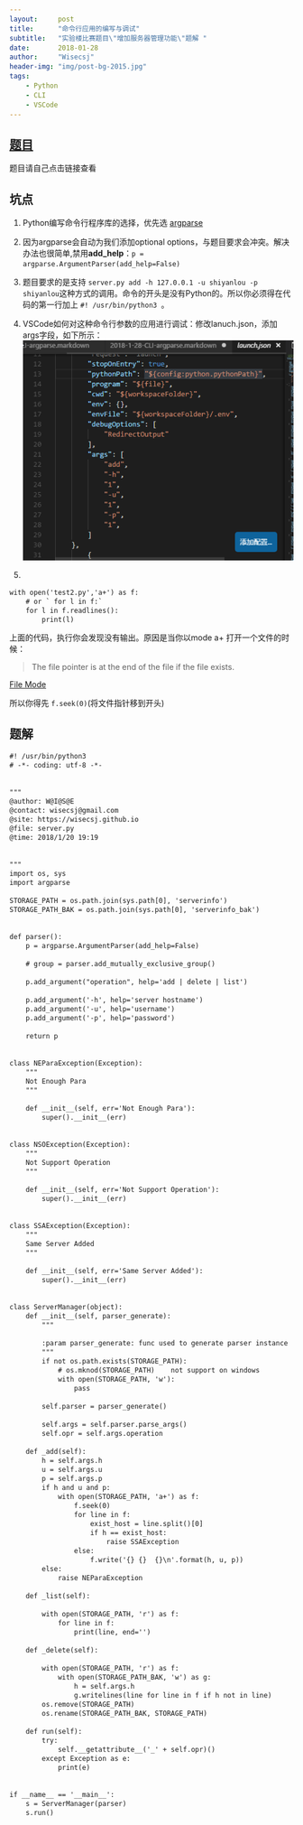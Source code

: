 ```yaml
---
layout:     post
title:      "命令行应用的编写与调试"
subtitle:   "实验楼比赛题目\"增加服务器管理功能\"题解 "
date:       2018-01-28
author:     "Wisecsj"
header-img: "img/post-bg-2015.jpg"
tags:
    - Python
    - CLI
    - VSCode
---
```


## [题目](https://www.shiyanlou.com/challenges/?tag=Python)

题目请自己点击链接查看

## 坑点

1. Python编写命令行程序库的选择，优先选 [argparse](https://docs.python.org/3/howto/argparse.html#id1)

2. 因为argparse会自动为我们添加optional options，与题目要求会冲突。解决办法也很简单,禁用**add_help**：`p = argparse.ArgumentParser(add_help=False)`

3. 题目要求的是支持 `server.py add -h 127.0.0.1 -u shiyanlou -p shiyanlou`这种方式的调用。命令的开头是没有Python的。所以你必须得在代码的第一行加上 `#! /usr/bin/python3 `。

4. VSCode如何对这种命令行参数的应用进行调试：修改lanuch.json，添加args字段，如下所示：
![launch.json](/img/in-post/post-cli-argparse/VSCode_config.png)

5. 
```
with open('test2.py','a+') as f:
    # or ` for l in f:`
    for l in f.readlines():     
        print(l)
```
上面的代码，执行你会发现没有输出。原因是当你以mode a+ 打开一个文件的时候：
> The file pointer is at the end of the file if the file exists.

[File Mode](https://stackoverflow.com/a/23566951)

所以你得先 `f.seek(0)`(将文件指针移到开头)


## 题解


```
#! /usr/bin/python3
# -*- coding: utf-8 -*-


""" 
@author: W@I@S@E
@contact: wisecsj@gmail.com
@site: https://wisecsj.github.io
@file: server.py
@time: 2018/1/20 19:19


"""
import os, sys
import argparse

STORAGE_PATH = os.path.join(sys.path[0], 'serverinfo')
STORAGE_PATH_BAK = os.path.join(sys.path[0], 'serverinfo_bak')


def parser():
    p = argparse.ArgumentParser(add_help=False)

    # group = parser.add_mutually_exclusive_group()

    p.add_argument("operation", help='add | delete | list')

    p.add_argument('-h', help='server hostname')
    p.add_argument('-u', help='username')
    p.add_argument('-p', help='password')

    return p


class NEParaException(Exception):
    """
    Not Enough Para
    """

    def __init__(self, err='Not Enough Para'):
        super().__init__(err)


class NSOException(Exception):
    """
    Not Support Operation
    """

    def __init__(self, err='Not Support Operation'):
        super().__init__(err)


class SSAException(Exception):
    """
    Same Server Added
    """

    def __init__(self, err='Same Server Added'):
        super().__init__(err)


class ServerManager(object):
    def __init__(self, parser_generate):
        """

        :param parser_generate: func used to generate parser instance
        """
        if not os.path.exists(STORAGE_PATH):
            # os.mknod(STORAGE_PATH)    not support on windows
            with open(STORAGE_PATH, 'w'):
                pass

        self.parser = parser_generate()

        self.args = self.parser.parse_args()
        self.opr = self.args.operation

    def _add(self):
        h = self.args.h
        u = self.args.u
        p = self.args.p
        if h and u and p:
            with open(STORAGE_PATH, 'a+') as f:
                f.seek(0)
                for line in f:
                    exist_host = line.split()[0]
                    if h == exist_host:
                        raise SSAException
                else:
                    f.write('{} {}  {}\n'.format(h, u, p))
        else:
            raise NEParaException

    def _list(self):

        with open(STORAGE_PATH, 'r') as f:
            for line in f:
                print(line, end='')

    def _delete(self):

        with open(STORAGE_PATH, 'r') as f:
            with open(STORAGE_PATH_BAK, 'w') as g:
                h = self.args.h
                g.writelines(line for line in f if h not in line)
        os.remove(STORAGE_PATH)
        os.rename(STORAGE_PATH_BAK, STORAGE_PATH)

    def run(self):
        try:
            self.__getattribute__('_' + self.opr)()
        except Exception as e:
            print(e)


if __name__ == '__main__':
    s = ServerManager(parser)
    s.run()

```

